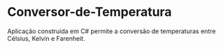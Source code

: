 # Conversor-de-Temperatura
 Aplicação construída em C# permite a conversão de temperaturas entre Célsius, Kelvin e Farenheit. 
